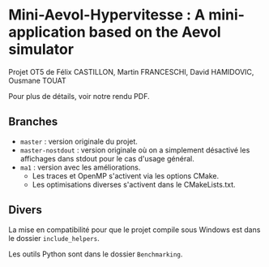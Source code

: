 # Mini-Aevol-Hypervitesse : A mini-application based on the Aevol simulator

Projet OT5 de Félix CASTILLON, Martin FRANCESCHI, David HAMIDOVIC, Ousmane TOUAT

Pour plus de détails, voir notre rendu PDF.

## Branches

* `master` : version originale du projet.
* `master-nostdout` : version originale où on a simplement désactivé les affichages dans stdout pour le cas d'usage général. 
* `ma1` : version avec les améliorations. 
   * Les traces et OpenMP s'activent via les options CMake.
   * Les optimisations diverses s'activent dans le CMakeLists.txt. 
    
## Divers

La mise en compatibilité pour que le projet compile sous Windows est dans le dossier `include_helpers`.

Les outils Python sont dans le dossier `Benchmarking`. 
